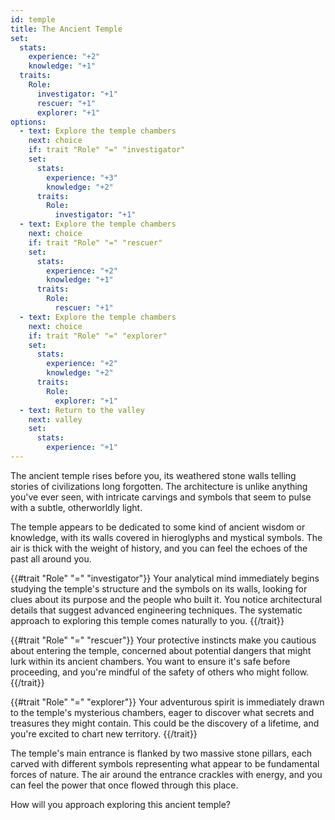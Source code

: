 ```yaml
---
id: temple
title: The Ancient Temple
set:
  stats:
    experience: "+2"
    knowledge: "+1"
  traits:
    Role:
      investigator: "+1"
      rescuer: "+1"
      explorer: "+1"
options:
  - text: Explore the temple chambers
    next: choice
    if: trait "Role" "=" "investigator"
    set:
      stats:
        experience: "+3"
        knowledge: "+2"
      traits:
        Role:
          investigator: "+1"
  - text: Explore the temple chambers
    next: choice
    if: trait "Role" "=" "rescuer"
    set:
      stats:
        experience: "+2"
        knowledge: "+1"
      traits:
        Role:
          rescuer: "+1"
  - text: Explore the temple chambers
    next: choice
    if: trait "Role" "=" "explorer"
    set:
      stats:
        experience: "+2"
        knowledge: "+2"
      traits:
        Role:
          explorer: "+1"
  - text: Return to the valley
    next: valley
    set:
      stats:
        experience: "+1"
---
```


The ancient temple rises before you, its weathered stone walls telling stories of civilizations long forgotten. The architecture is unlike anything you've ever seen, with intricate carvings and symbols that seem to pulse with a subtle, otherworldly light.

The temple appears to be dedicated to some kind of ancient wisdom or knowledge, with its walls covered in hieroglyphs and mystical symbols. The air is thick with the weight of history, and you can feel the echoes of the past all around you.

{{#trait "Role" "=" "investigator"}}
Your analytical mind immediately begins studying the temple's structure and the symbols on its walls, looking for clues about its purpose and the people who built it. You notice architectural details that suggest advanced engineering techniques. The systematic approach to exploring this temple comes naturally to you.
{{/trait}}

{{#trait "Role" "=" "rescuer"}}
Your protective instincts make you cautious about entering the temple, concerned about potential dangers that might lurk within its ancient chambers. You want to ensure it's safe before proceeding, and you're mindful of the safety of others who might follow.
{{/trait}}

{{#trait "Role" "=" "explorer"}}
Your adventurous spirit is immediately drawn to the temple's mysterious chambers, eager to discover what secrets and treasures they might contain. This could be the discovery of a lifetime, and you're excited to chart new territory.
{{/trait}}

The temple's main entrance is flanked by two massive stone pillars, each carved with different symbols representing what appear to be fundamental forces of nature. The air around the entrance crackles with energy, and you can feel the power that once flowed through this place.

How will you approach exploring this ancient temple? 